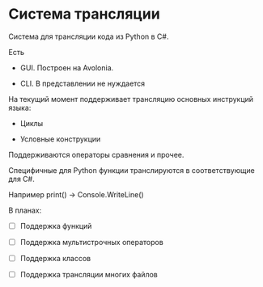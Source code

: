 # Система трансляции

Система для трансляции кода из Python в C#.

Есть 

- GUI. Построен на Avolonia.

- CLI. В представлении не нуждается



На текущий момент поддерживает трансляцию основных инструкций языка:

- Циклы

- Условные конструкции



Поддерживаются операторы сравнения и прочее. 

Специфичные для Python функции транслируются в соответствующие для C#.

Например print() -> Console.WriteLine()



В планах:

- [ ] Поддержка функций

- [ ] Поддержка мультистрочных операторов

- [ ] Поддержка классов

- [ ] Поддержка трансляции многих файлов
